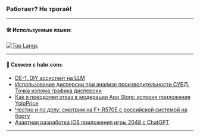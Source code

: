 ### Работает? Не трогай!

---
<!--
#### 🛠️ Technical stack:

![Java](https://img.shields.io/badge/Java-informational?logo=Oracle&style=flat&logoColor=white&color=FF4500)
![Kotlin](https://img.shields.io/badge/Kotlin-informational?logo=Kotlin&style=flat&logoColor=white&color=774D97)
![TS](https://img.shields.io/badge/TypeScript-informational?logo=typeScript&style=flat&logoColor=black&color=017acc)
![Python](https://img.shields.io/badge/Python-informational?logo=Python&style=flat&logoColor=black&color=ffdd54) <br>
![Spring](https://img.shields.io/badge/Spring-informational?logo=Spring&style=flat&logoColor=white&color=6DB33F) 
![SpringBoot](https://img.shields.io/badge/SpringBoot-informational?logo=SpringBoot&style=flat&logoColor=white&color=6DB33F)
![Nest](https://img.shields.io/badge/NestJS-informational?logo=NestJS&style=flat&logoColor=white&color=E0234E) 
![NodeJS](https://img.shields.io/badge/NodeJS-informational?logo=node.js&style=flat&logoColor=white&color=70A760)<br>
![PostgreSQL](https://img.shields.io/badge/PostgreSQL-informational?logo=PostgreSQL&style=flat&logoColor=white&color=DAA520)
![MongoDB](https://img.shields.io/badge/MongoDB-informational?logo=MongoDB&style=flat&logoColor=white&color=870000)
![Apache](https://img.shields.io/badge/Apache-informational?logo=apache&style=flat&logoColor=white&color=f74e28)

___ 
-->

#### 🛠️ Используемые языки:

[![Top Langs](https://github-readme-stats-82jvfl3w3-advtsettinggmailcoms-projects.vercel.app/api/top-langs/?username=zloylis&langs_count=10&hide_title=true&title_color=e6edf3&size_weight=0.5&count_weight=0.5&layout=compact&hide_progress=true&hide_border=true&theme=dracula)](https://github.com/zloylis)

<!---


####  :octocat:&nbsp;&nbsp; Статистика:

![GitHub stats](https://github-readme-stats-u2qms2cxw-advtsettinggmailcoms-projects.vercel.app/api?username=zloylis&show_icons=true&hide_border=true&theme=dracula&title_color=e6edf3&include_all_commits=true&count_private=true&hide_rank=false&hide_title=true&rank_icon=github)
-->
---

#### 💬 Свежее с habr.com:

<!-- BLOG-POST-LIST:START -->
- [DE-1. DIY ассистент на LLM](https://habr.com/ru/articles/853708/?utm_source=habrahabr&utm_medium=rss&utm_campaign=853708)
- [Использование дисперсии при анализе производительности СУБД. Точка излома графика дисперсии](https://habr.com/ru/articles/853702/?utm_source=habrahabr&utm_medium=rss&utm_campaign=853702)
- [Как я преодолел отказ в модерации App Store: история приложения YoloPrice](https://habr.com/ru/articles/853698/?utm_source=habrahabr&utm_medium=rss&utm_campaign=853698)
- [Честно и по делу: смотрим на F+ R570E с российской системой на борту](https://habr.com/ru/companies/timeweb/articles/852988/?utm_source=habrahabr&utm_medium=rss&utm_campaign=852988)
- [Азартная разработка iOS приложения игры 2048 с ChatGPT](https://habr.com/ru/articles/851904/?utm_source=habrahabr&utm_medium=rss&utm_campaign=851904)
<!-- BLOG-POST-LIST:END -->

---
